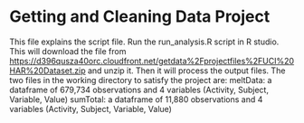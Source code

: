 # Getting and Cleaning Data Project
This file explains the script file.
Run the run_analysis.R script in R studio.
This will download the file from https://d396qusza40orc.cloudfront.net/getdata%2Fprojectfiles%2FUCI%20HAR%20Dataset.zip and unzip it.  Then it will process the output files.
The two files in the working directory to satisfy the project are:
meltData: a dataframe of  679,734 observations and 4 variables (Activity, Subject, Variable, Value)
sumTotal: a dataframe of 11,880 observations and 4 variables (Activity, Subject, Variable, Value)

